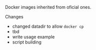 Docker images inherited from oficial ones.

Changes
- changed datadir to allow `docker cp`
- tbd
- write usage example
- script building
